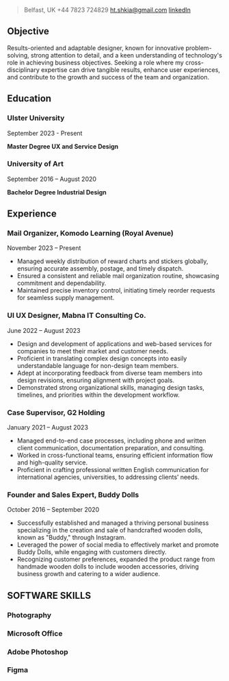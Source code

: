 > Belfast, UK +44 7823 724829 ht.shkia@gmail.com [linkedIn](linkedin.com/in/shakilahatami/)

## Objective
Results-oriented and adaptable designer, known for innovative problem-solving, strong attention to detail, and a keen understanding of technology's role in achieving business objectives. Seeking a role where my cross-disciplinary expertise can drive tangible results, enhance user experiences, and contribute to the growth and success of the team and organization.


## Education

### Ulster University
September 2023 - Present
>
**Master Degree UX and Service Design**

### University of Art
September 2016 – August 2020
>
**Bachelor Degree Industrial Design**


## Experience

### Mail Organizer, Komodo Learning (Royal Avenue)
November 2023 – Present
> 
- Managed weekly distribution of reward charts and stickers globally, ensuring accurate assembly, postage, and timely dispatch.
- Ensured a consistent and reliable mail organization routine, showcasing commitment and dependability.
- Maintained precise inventory control, initiating timely reorder requests for seamless supply management.

### UI UX Designer, Mabna IT Consulting Co.
June 2022 – August 2023
> 
- Design and development of applications and web-based services for companies to meet their market and customer needs.
- Proficient in translating complex design concepts into easily understandable language for non-design team members.
- Adept at incorporating feedback from diverse team members into design revisions, ensuring alignment with project goals.
- Demonstrated strong organizational skills, managing design tasks, timelines, and priorities within the development workflow.

### Case Supervisor, G2 Holding
January 2021 – August 2023
> 
- Managed end-to-end case processes, including phone and written client communication, documentation preparation, and consulting.
- Worked in cross-functional teams, ensuring efficient information flow and high-quality service.
- Proficient in crafting professional written English communication for international agencies, universities, to addressing clients’ needs.

### Founder and Sales Expert, Buddy Dolls
October 2016 – September 2020
>
- Successfully established and managed a thriving personal business specializing in the creation and sale of handcrafted wooden dolls, known as "Buddy," through Instagram.
- Leveraged the power of social media to effectively market and promote Buddy Dolls, while engaging with customers directly.
- Recognizing customer preferences, expanded the product range from handmade wooden dolls to include wooden accessories, driving business growth and catering to a wider audience.

## SOFTWARE SKILLS

### Photography
### Microsoft Office
### Adobe Photoshop
### Figma
